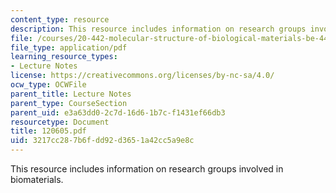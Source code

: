 ```yaml
---
content_type: resource
description: This resource includes information on research groups involved in biomaterials.
file: /courses/20-442-molecular-structure-of-biological-materials-be-442-fall-2005/3217cc287b6fdd92d3651a42cc5a9e8c_120605.pdf
file_type: application/pdf
learning_resource_types:
- Lecture Notes
license: https://creativecommons.org/licenses/by-nc-sa/4.0/
ocw_type: OCWFile
parent_title: Lecture Notes
parent_type: CourseSection
parent_uid: e3a63dd0-2c7d-16d6-1b7c-f1431ef66db3
resourcetype: Document
title: 120605.pdf
uid: 3217cc28-7b6f-dd92-d365-1a42cc5a9e8c
---
```

This resource includes information on research groups involved in biomaterials.